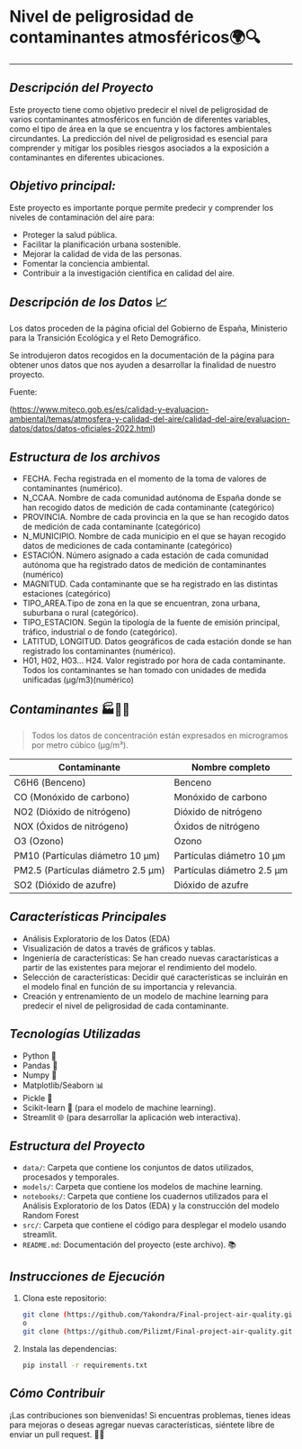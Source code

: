 # **Nivel de peligrosidad de contaminantes atmosféricos🌍🔍**
---
## *Descripción del Proyecto*

Este proyecto tiene como objetivo predecir el nivel de peligrosidad de varios contaminantes atmosféricos en función de diferentes variables, como el tipo de área en la que se encuentra y los factores ambientales circundantes. La predicción del nivel de peligrosidad es esencial para comprender y mitigar los posibles riesgos asociados a la exposición a contaminantes en diferentes ubicaciones.


## *Objetivo principal:*

Este proyecto es importante porque permite predecir y comprender los niveles de contaminación del aire para:

- Proteger la salud pública.
- Facilitar la planificación urbana sostenible.
- Mejorar la calidad de vida de las personas.
- Fomentar la conciencia ambiental.
- Contribuir a la investigación científica en calidad del aire.

## *Descripción de los Datos* 📈

Los datos proceden de la página oficial del Gobierno de España, Ministerio para la Transición Ecológica y el Reto Demográfico.

Se introdujeron datos recogidos en la documentación de la página para obtener unos datos que nos ayuden a desarrollar la finalidad de nuestro proyecto.

Fuente: 

(https://www.miteco.gob.es/es/calidad-y-evaluacion-ambiental/temas/atmosfera-y-calidad-del-aire/calidad-del-aire/evaluacion-datos/datos/datos-oficiales-2022.html)


## *Estructura de los archivos*

- FECHA. Fecha registrada en el momento de la toma de valores de contaminantes (numérico).
- N_CCAA. Nombre de cada comunidad autónoma de España donde se han recogido datos de medición de cada contaminante (categórico)
- PROVINCIA. Nombre de cada provincia en la que se han recogido datos de medición de cada contaminante (categórico)
- N_MUNICIPIO. Nombre de cada municipio en el que se hayan recogido datos de mediciones de cada contaminante (categórico)
- ESTACIÓN. Número asignado a cada estación de cada comunidad autónoma que ha registrado datos de medición de contaminantes (numérico)
- MAGNITUD. Cada contaminante que se ha registrado en las distintas estaciones (categórico)
- TIPO_AREA.Tipo de zona en la que se encuentran, zona urbana, suburbana o rural (categórico).
- TIPO_ESTACION. Según la tipología de la fuente de emisión principal, tráfico, industrial o de fondo (categórico).
- LATITUD, LONGITUD. Datos geográficos de cada estación donde se han registrado los contaminantes (numérico).
- H01, H02, H03... H24. Valor registrado por hora de cada contaminante. Todos los contaminantes se han tomado con unidades de medida unificadas (µg/m3)(numérico)

## *Contaminantes* 🏭💨🚗

> Todos los datos de concentración están expresados en microgramos por metro cúbico (μg/m³).

| Contaminante                           | Nombre completo                      |
|----------------------------------------|-------------------------------------|
| С6Н6 (Benceno)                         | Benceno                             |
| CO (Monóxido de carbono)               | Monóxido de carbono                 |
| NO2 (Dióxido de nitrógeno)             | Dióxido de nitrógeno                |
| NOX (Óxidos de nitrógeno)              | Óxidos de nitrógeno                 |
| O3 (Ozono)                             | Ozono                               |
| PM10 (Partículas diámetro 10 μm)       | Partículas diámetro 10 μm           |
| PM2.5 (Partículas diámetro 2.5 μm)     | Partículas diámetro 2.5 μm         |
| SO2 (Dióxido de azufre)                | Dióxido de azufre                   |

## *Características Principales*

- Análisis Exploratorio de los Datos (EDA)
- Visualización de datos a través de gráficos y tablas.
- Ingeniería de características: Se han creado nuevas caractarísticas a partir de las existentes para mejorar el rendimiento del modelo.
- Selección de características: Decidir qué características se incluirán en el modelo final en función de su importancia y relevancia.
- Creación y entrenamiento de un modelo de machine learning para predecir el nivel de peligrosidad de cada contaminante.

## *Tecnologías Utilizadas*

- Python 🐍
- Pandas 🐼
- Numpy 🧮
- Matplotlib/Seaborn 📊
- Pickle 🥒
- Scikit-learn 🤖 (para el modelo de machine learning).
- Streamlit 🌐 (para desarrollar la aplicación web interactiva).

## *Estructura del Proyecto*

- `data/`: Carpeta que contiene los conjuntos de datos utilizados, procesados y temporales.
- `models/`: Carpeta que contiene los modelos de machine learning.
- `notebooks/`: Carpeta que contiene los cuadernos utilizados para el Análisis Exploratorio de los Datos (EDA) y la construcción del modelo Random Forest
- `src/`: Carpeta que contiene el código para desplegar el modelo usando streamlit.
- `README.md`: Documentación del proyecto (este archivo). 📚

## *Instrucciones de Ejecución*

1. Clona este repositorio:

   ```bash
   git clone (https://github.com/Yakondra/Final-project-air-quality.git)
   o
   git clone (https://github.com/Pilizmt/Final-project-air-quality.git)

2. Instala las dependencias:

    ```bash
    pip install -r requirements.txt

## *Cómo Contribuir*

¡Las contribuciones son bienvenidas! Si encuentras problemas, tienes ideas para mejoras o deseas agregar nuevas características, siéntete libre de enviar un pull request. 🤝🚀
